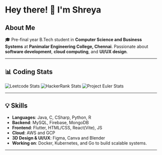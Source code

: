 # Hey there! 👋 I'm Shreya

## About Me
🎓 Pre-final year B.Tech student in **Computer Science and Business Systems** at **Panimalar Engineering College, Chennai**. Passionate about **software development**, **cloud computing**, and **UI/UX design**.

---

## 📊 Coding Stats

![Leetcode Stats](https://leetcard.jacoblin.cool/Shreya3145?theme=dark)
![HackerRank Stats](https://www.hackerrank.com/profile/sudhashreya07)
![Project Euler Stats](https://projecteuler.net/profile/Shrey_a.png)

---

## 💡 Skills

- **Languages**: Java, C, CSharp, Python, R
- **Backend**: MySQL, Firebase, MongoDB
- **Frontend**: Flutter, HTML/CSS, React(Vite), JS
- **Cloud**: AWS and GCP
- **3D Design & UI/UX**: Figma, Canva and Blender
- **Working on**: Docker, Kubernetes, and Go to build scalable systems.

---


